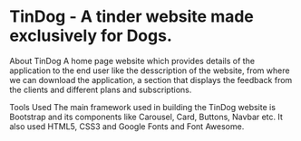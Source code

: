
# TinDog - A tinder website made exclusively for Dogs.

About TinDog A home page website which provides details of the application to the end user like the desscription of the website, from where we can download the application, a section that displays the feedback from the clients and different plans and subscriptions.

Tools Used The main framework used in building the TinDog website is Bootstrap and its components like Carousel, Card, Buttons, Navbar etc. It also used HTML5, CSS3 and Google Fonts and Font Awesome.







